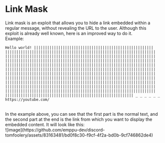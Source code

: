 # Link Mask
Link mask is an exploit that allows you to hide a link embedded within a regular message, without revealing the URL to the user. Although this exploit is already well known, here is an improved way to do it.<br>
Example:<br>
``` 
Hello world! ||​||||​||||​||||​||||​||||​||||​||||​||||​||||​||||​||||​||||​||||​||||​||||​||||​||||​||||​||||​||||​||||​||||​||||​||||​||||​||||​||||​||||​||||​||||​||||​||||​||||​||||​||||​||||​||||​||||​||||​||||​||||​||||​||||​||||​||||​||||​||||​||||​||||​||||​||||​||||​||||​||||​||||​||||​||||​||||​||||​||||​||||​||||​||||​||||​||||​||||​||||​||||​||||​||||​||||​||||​||||​||||​||||​||||​||||​||||​||||​||||​||||​||||​||||​||||​||||​||||​||||​||||​||||​||||​||||​||||​||||​||||​||||​||||​||||​||||​||||​||||​||||​||||​||||​||||​||||​||||​||||​||||​||||​||||​||||​||||​||||​||||​||||​||||​||||​||||​||||​||||​||||​||||​||||​||||​||||​||||​||||​||||​||||​||||​||||​||||​||||​||||​||||​||||​||||​||||​||||​||||​||||​||||​||||​||||​||||​||||​||||​||||​||||​||||​||||​||||​||||​||||​||||​||||​||||​||||​||||​||||​||||​||||​||||​||||​||||​||||​||||​||||​||||​||||​||||​||||​||||​||||​||||​||||​||||​||||​||||​||||​||||​||||​||||​||||​||||​||||​||||​||||​||||​||||​||||​||||​||||​||||​||||​||||​||||​|| _ _ _ _ _ _ https://youtube.com/
```
<br>
In the example above, you can see that the first part is the normal text, and the second part at the end is the link from which you want to display the embedded content. It will look like this:<br>
![image](https://github.com/emppu-dev/discord-tomfoolery/assets/83163481/bd0f8c30-f9cf-4f2a-bd0b-9cf746862de4)
